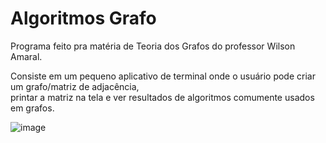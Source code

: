 # Algoritmos Grafo
Programa feito pra matéria de Teoria dos Grafos do professor Wilson Amaral. <br>

Consiste em um pequeno aplicativo de terminal onde o usuário pode criar um grafo/matriz de adjacência, <br>
printar a matriz na tela e ver resultados de algoritmos comumente usados em grafos.

![image](https://github.com/user-attachments/assets/e644956f-bdbb-4b4a-a1d1-58762a915b84)
